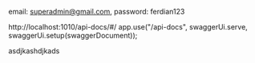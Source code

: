 <!-- Challenge 6 -->
<!-- Super Admin -->

email: superadmin@gmail.com,
password: ferdian123

<!-- endpoint swegger -->

http://localhost:1010/api-docs/#/
app.use("/api-docs", swaggerUi.serve, swaggerUi.setup(swaggerDocument));


asdjkashdjkads